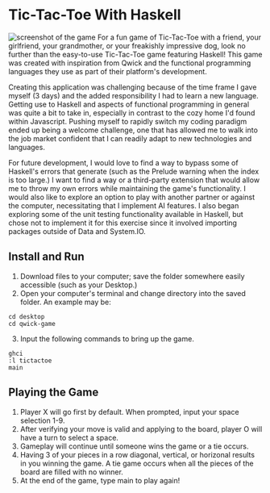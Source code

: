 # Tic-Tac-Toe With Haskell

![screenshot of the game](https://i.ibb.co/tDmwfMs/Haskell-screenshot.png)
For a fun game of Tic-Tac-Toe with a friend, your girlfriend, your grandmother, or your freakishly impressive dog, look no further than the easy-to-use Tic-Tac-Toe game featuring Haskell! This game was created with inspiration from Qwick and the functional programming languages they use as part of their platform's development.

Creating this application was challenging because of the time frame I gave myself (3 days) and the added responsibility I had to learn a new language. Getting use to Haskell and aspects of functional programming in general was quite a bit to take in, especially in contrast to the cozy home I'd found within Javascript. Pushing myself to rapidly switch my coding paradigm ended up being a welcome challenge, one that has allowed me to walk into the job market confident that I can readily adapt to new technologies and languages.

For future development, I would love to find a way to bypass some of Haskell's errors that generate (such as the Prelude warning when the index is too large.) I want to find a way or a third-party extension that would allow me to throw my own errors while maintaining the game's functionality. I would also like to explore an option to play with another partner or against the computer, necessitating that I implement AI features. I also began exploring some of the unit testing functionality available in Haskell, but chose not to implement it for this exercise since it involved importing packages outside of Data and System.IO.

## Install and Run

1. Download files to your computer; save the folder somewhere easily accessible (such as your Desktop.)
2. Open your computer's terminal and change directory into the saved folder. An example may be:
```
cd desktop
cd qwick-game
```
3. Input the following commands to bring up the game.
```
ghci
:l tictactoe
main
```
## Playing the Game

1. Player X will go first by default. When prompted, input your space selection 1-9.
2. After verifying your move is valid and applying to the board, player O will have a turn to select a space.
3. Gameplay will continue until someone wins the game or a tie occurs.
4. Having 3 of your pieces in a row diagonal, vertical, or horizonal results in you winning the game. A tie game occurs when all the pieces of the board are filled with no winner.
5. At the end of the game, type main to play again!